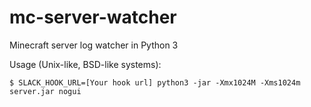 # mc-server-watcher
Minecraft server log watcher in Python 3

Usage (Unix-like, BSD-like systems):
```
$ SLACK_HOOK_URL=[Your hook url] python3 -jar -Xmx1024M -Xms1024m server.jar nogui
```
